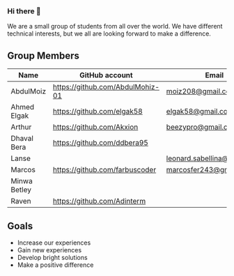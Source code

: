 ### Hi there 👋

We are a small group of students from all over the world. We have different technical interests, but we all are looking forward to make a difference.

## Group Members

| Name | GitHub account | Email |
| --- | --- | --- |
| AbdulMoiz | https://github.com/AbdulMohiz-01 | moiz208@gmail.com |
| Ahmed Elgak | https://github.com/elgak58 | elgak58@gmail.com |
| Arthur | https://github.com/Akxion | beezypro@gmail.com |
| Dhaval Bera | https://github.com/ddbera95 |     |
| Lanse |     | leonard.sabellina@gmail.com |
| Marcos | https://github.com/farbuscoder | marcosfer243@gmail.com |
| Minwa Betley |     |     |
| Raven | https://github.com/Adinterm |     |

## Goals

- Increase our experiences
- Gain new experiences
- Develop bright solutions
- Make a positive difference
